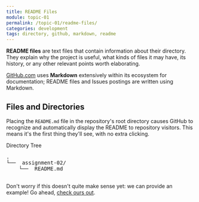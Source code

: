```yaml
---
title: README Files
module: topic-01
permalink: /topic-01/readme-files/
categories: development
tags: directory, github, markdown, readme
---
```


<div class="divider-heading"></div>


**README files** are text files that contain information about their directory. They explain why the project is useful, what kinds of files it may have, its history, or any other relevant points worth elaborating.

<a href="https://github.com/" target="_blank">GitHub.com</a> uses **Markdown** extensively within its ecosystem for documentation; README files and Issues postings are written using Markdown.


## Files and Directories
Placing the `README.md` file in the repository's root directory causes GitHub to recognize and automatically display the README to repository visitors. This means it's the first thing they'll see, with no extra clicking.

<div class="code-heading">
  <span>Directory Tree</span>
</div>
<pre id="bash">
.
└── <i class="far fa-folder-open"></i> assignment-02/
    └── <i class="far fa-file-alt"></i> README.md

</pre>

Don't worry if this doesn't quite make sense yet: we can provide an example! Go ahead, <a href="{{ site.git_address }}#readme" target="_blank">check ours out</a>.
